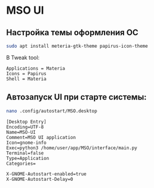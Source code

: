 # MSO UI 


## Настройка темы оформления ОС
```bash
sudo apt install meteria-gtk-theme papirus-icon-theme
```

В Tweak tool:
```text
Applications = Materia
Icons = Papirus
Shell = Materia
```

## Автозапуск UI при старте системы:

```bash
nano .config/autostart/MSO.desktop
```

```text
[Desktop Entry]
Encoding=UTF-8
Name=MSO-UI
Comment=MSO UI application
Icon=gnome-info
Exec=python3 /home/user/app/MSO/interface/main.py
Terminal=false
Type=Application
Categories=

X-GNOME-Autostart-enabled=true
X-GNOME-Autostart-Delay=0
```